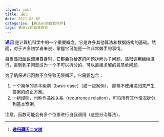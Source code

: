 ```yaml
---
layout: post
title: 递归
date: 2021-08-02
categories: [算法er的自我修养]
tags: 算法er的自我修养
---
```


**<font color=Blue>递归</font>** 是计算机科学中的一个重要概念。它是许多其他算法和数据结构的基础。然而，对于许多初学者来说，掌握它可能是一件非常棘手的事情。

每当递归函数调用自身时，它都会将给定的问题拆解为子问题。递归调用继续进行，直到到子问题成为一个不可以拆分的、可以直接求解的最简单问题。

为了确保递归函数不会导致无限循环，它需要包含：

1. 一个简单的基本案例（basic case）（或一些案例）， 能够不使用递归来产生答案的终止方案。
2. 一组规则，也称作递推关系（recurrence relation），可将所有其他情况拆分到基本案例。

注意，函数可能会有多个位置进行自我调用（这是分治算法）。

---



1. [**<font color=blue> 递归遍历二叉树 </font>**](https://zwpku.cn/2021/05/Binary_tree/)
